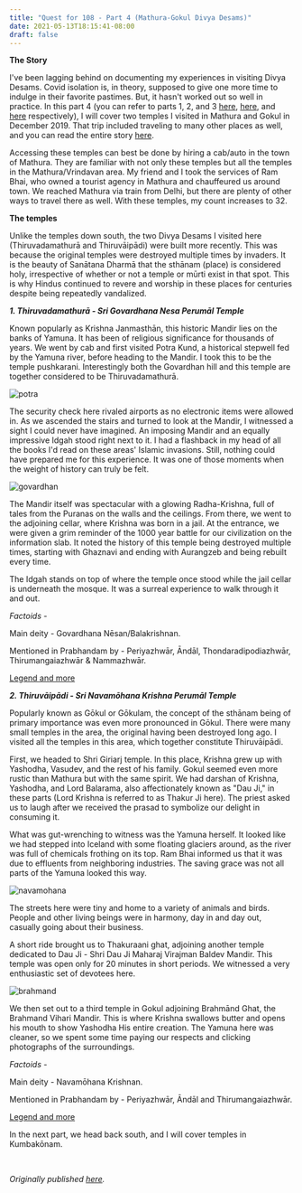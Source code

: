 ```yaml
---
title: "Quest for 108 - Part 4 (Mathura-Gokul Divya Desams)"
date: 2021-05-13T18:15:41-08:00
draft: false
---
```


**The Story**

I've been lagging behind on documenting my experiences in visiting Divya Desams. Covid isolation is, in theory, supposed to give one more time to indulge in their favorite pastimes. But, it hasn't worked out so well in practice. In this part 4 (you can refer to parts 1, 2, and 3 [here](https://madrasmedley.com/divya-desams/quest-108-1/), [here](https://madrasmedley.com/divya-desams/quest-108-2/), and [here](https://madrasmedley.com/divya-desams/quest-108-3/) respectively), I will cover two temples I visited in Mathura and Gokul in December 2019. That trip included traveling to many other places as well, and you can read the entire story [here](https://madrasmedley.blogspot.com/2020/05/exploring-northern-india-my-trip-to.html).

Accessing these temples can best be done by hiring a cab/auto in the town of Mathura. They are familiar with not only these temples but all the temples in the Mathura/Vrindavan area. My friend and I took the services of Ram Bhai, who owned a tourist agency in Mathura and chauffeured us around town. We reached Mathura via train from Delhi, but there are plenty of other ways to travel there as well. With these temples, my count increases to 32. 

**The temples** 

Unlike the temples down south, the two Divya Desams I visited here (Thiruvadamathurā and Thiruvāipādi) were built more recently. This was because the original temples were destroyed multiple times by invaders. It is the beauty of Sanātana Dharmā that the sthānam (place) is considered holy, irrespective of whether or not a temple or mūrti exist in that spot. This is why Hindus continued to revere and worship in these places for centuries despite being repeatedly vandalized. 

***1. Thiruvadamathurā - Sri Govardhana Nesa Perumāl Temple***

Known popularly as Krishna Janmasthān, this historic Mandir lies on the banks of Yamuna. It has been of religious significance for thousands of years. We went by cab and first visited Potra Kund, a historical stepwell fed by the Yamuna river, before heading to the Mandir. I took this to be the temple pushkarani. Interestingly both the Govardhan hill and this temple are together considered to be Thiruvadamathurā. 

![potra](/potra.jpg "Potra Kund - It is believed Lord Krishan's clothes were washed here.")

The security check here rivaled airports as no electronic items were allowed in. As we ascended the stairs and turned to look at the Mandir, I witnessed a sight I could never have imagined. An imposing Mandir and an equally impressive Idgah stood right next to it. I had a flashback in my head of all the books I'd read on these areas' Islamic invasions. Still, nothing could have prepared me for this experience. It was one of those moments when the weight of history can truly be felt. 

![govardhan](/govardhan.jpg "At Krishna Janmasthān")

The Mandir itself was spectacular with a glowing Radha-Krishna, full of tales from the Puranas on the walls and the ceilings. From there, we went to the adjoining cellar, where Krishna was born in a jail. At the entrance, we were given a grim reminder of the 1000 year battle for our civilization on the information slab. It noted the history of this temple being destroyed multiple times, starting with Ghaznavi and ending with Aurangzeb and being rebuilt every time. 

The Idgah stands on top of where the temple once stood while the jail cellar is underneath the mosque. It was a surreal experience to walk through it and out. 

*Factoids* - 

Main deity - Govardhana Nēsan/Balakrishnan. 

Mentioned in Prabhandam by - Periyazhwār, Āndāl, Thondaradipodiazhwār, Thirumangaiazhwār & Nammazhwār. 

[Legend and more](https://www.divyadesam.com/hindu/temples/mathura-temple.shtml)


***2. Thiruvāipādi - Sri Navamōhana Krishna Perumāl Temple***

Popularly known as Gōkul or Gōkulam, the concept of the sthānam being of primary importance was even more pronounced in Gōkul. There were many small temples in the area, the original having been destroyed long ago. I visited all the temples in this area, which together constitute Thiruvāipādi. 

First, we headed to Shri Giriarj temple. In this place, Krishna grew up with Yashodha, Vasudev, and the rest of his family. Gokul seemed even more rustic than Mathura but with the same spirit. We had darshan of Krishna, Yashodha, and Lord Balarama, also affectionately known as "Dau Ji," in these parts (Lord Krishna is referred to as Thakur Ji here). The priest asked us to laugh after we received the prasad to symbolize our delight in consuming it. 

What was gut-wrenching to witness was the Yamuna herself. It looked like we had stepped into Iceland with some floating glaciers around, as the river was full of chemicals frothing on its top. Ram Bhai informed us that it was due to effluents from neighboring industries. The saving grace was not all parts of the Yamuna looked this way. 

![navamohana](/navamohana.jpg "Dau Ji Maharaj Virajman Baldev Mandir.")

The streets here were tiny and home to a variety of animals and birds. People and other living beings were in harmony, day in and day out, casually going about their business. 

A short ride brought us to Thakuraani ghat, adjoining another temple dedicated to Dau Ji - Shri Dau Ji Maharaj Virajman Baldev Mandir. This temple was open only for 20 minutes in short periods. We witnessed a very enthusiastic set of devotees here. 

![brahmand](/brahmand.jpg "At Bhramānd Ghat.")

We then set out to a third temple in Gokul adjoining Brahmānd Ghat, the Brahmand Vihari Mandir. This is where Krishna swallows butter and opens his mouth to show Yashodha His entire creation. The Yamuna here was cleaner, so we spent some time paying our respects and clicking photographs of the surroundings. 

*Factoids* - 

Main deity - Navamōhana Krishnan.

Mentioned in Prabhandam by - Periyazhwār, Āndāl and Thirumangaiazhwār. 

[Legend and more](https://www.divyadesam.com/hindu/temples/aayarpadi-temple.shtml)


In the next part, we head back south, and I will cover temples in Kumbakōnam. 

&nbsp;&nbsp;

*Originally published [here](https://madrasmedley.blogspot.com/2021/05/quest-for-108-part-4-mathuragokul-divya.html).*